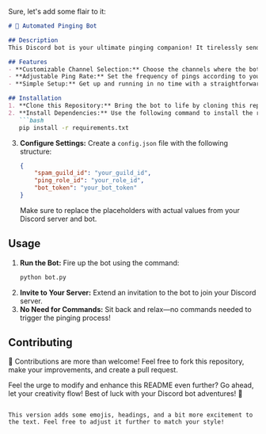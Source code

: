 Sure, let's add some flair to it:

```markdown
# 🤖 Automated Pinging Bot

## Description
This Discord bot is your ultimate pinging companion! It tirelessly sends out notifications to specified channels, mentioning everyone (@everyone) at regular intervals. With its customizable features, you can fine-tune the target channel and adjust the ping frequency to suit your needs.

## Features
- **Customizable Channel Selection:** Choose the channels where the bot will work its magic.
- **Adjustable Ping Rate:** Set the frequency of pings according to your preferences.
- **Simple Setup:** Get up and running in no time with a straightforward installation process.

## Installation
1. **Clone this Repository:** Bring the bot to life by cloning this repository to your local machine.
2. **Install Dependencies:** Use the following command to install the required dependencies:
   ```bash
   pip install -r requirements.txt
   ```
3. **Configure Settings:** Create a `config.json` file with the following structure:
   ```json
   {
       "spam_guild_id": "your_guild_id",
       "ping_role_id": "your_role_id",
       "bot_token": "your_bot_token"
   }
   ```
   Make sure to replace the placeholders with actual values from your Discord server and bot.

## Usage
1. **Run the Bot:** Fire up the bot using the command:
   ```bash
   python bot.py
   ```
2. **Invite to Your Server:** Extend an invitation to the bot to join your Discord server.
3. **No Need for Commands:** Sit back and relax—no commands needed to trigger the pinging process!

## Contributing
🎉 Contributions are more than welcome! Feel free to fork this repository, make your improvements, and create a pull request.

Feel the urge to modify and enhance this README even further? Go ahead, let your creativity flow! Best of luck with your Discord bot adventures! 🚀
```

This version adds some emojis, headings, and a bit more excitement to the text. Feel free to adjust it further to match your style!